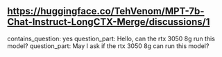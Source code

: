 ## https://huggingface.co/TehVenom/MPT-7b-Chat-Instruct-LongCTX-Merge/discussions/1

contains_question: yes
question_part: Hello, can the rtx 3050 8g run this model?
question_part: May I ask if the rtx 3050 8g can run this model?